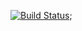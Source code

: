 [![Build Status](https://travis-ci.org/ayolicias/greetings-webapp.svg?branch=master)](https://travis-ci.org/ayolicias/greetings-webapp);
